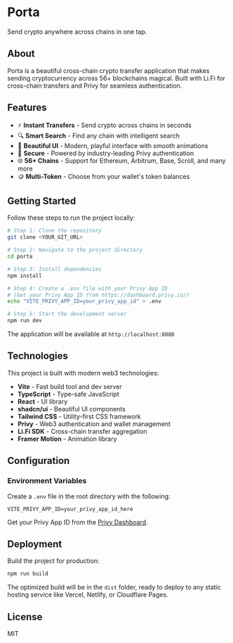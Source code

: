 # Porta

Send crypto anywhere across chains in one tap.

## About

Porta is a beautiful cross-chain crypto transfer application that makes sending cryptocurrency across 56+ blockchains magical. Built with Li.Fi for cross-chain transfers and Privy for seamless authentication.

## Features

- ⚡ **Instant Transfers** - Send crypto across chains in seconds
- 🔍 **Smart Search** - Find any chain with intelligent search
- 🎨 **Beautiful UI** - Modern, playful interface with smooth animations
- 🔐 **Secure** - Powered by industry-leading Privy authentication
- 🌐 **56+ Chains** - Support for Ethereum, Arbitrum, Base, Scroll, and many more
- 🪙 **Multi-Token** - Choose from your wallet's token balances

## Getting Started

Follow these steps to run the project locally:

```sh
# Step 1: Clone the repository
git clone <YOUR_GIT_URL>

# Step 2: Navigate to the project directory
cd porta

# Step 3: Install dependencies
npm install

# Step 4: Create a .env file with your Privy App ID
# (Get your Privy App ID from https://dashboard.privy.io/)
echo "VITE_PRIVY_APP_ID=your_privy_app_id" > .env

# Step 5: Start the development server
npm run dev
```

The application will be available at `http://localhost:8080`

## Technologies

This project is built with modern web3 technologies:

- **Vite** - Fast build tool and dev server
- **TypeScript** - Type-safe JavaScript
- **React** - UI library
- **shadcn/ui** - Beautiful UI components
- **Tailwind CSS** - Utility-first CSS framework
- **Privy** - Web3 authentication and wallet management
- **Li.Fi SDK** - Cross-chain transfer aggregation
- **Framer Motion** - Animation library

## Configuration

### Environment Variables

Create a `.env` file in the root directory with the following:

```env
VITE_PRIVY_APP_ID=your_privy_app_id_here
```

Get your Privy App ID from the [Privy Dashboard](https://dashboard.privy.io/).

## Deployment

Build the project for production:

```sh
npm run build
```

The optimized build will be in the `dist` folder, ready to deploy to any static hosting service like Vercel, Netlify, or Cloudflare Pages.

## License

MIT
